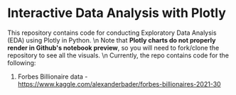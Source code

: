 # Interactive Data Analysis with Plotly
This repository contains code for conducting Exploratory Data Analysis (EDA) using Plotly in Python. \n
Note that **Plotly charts do not properly render in Github's notebook preview**, so you will need to fork/clone the repository
to see all the visuals. \n
Currently, the repo contains code for the following:
  1. Forbes Billionaire data - https://www.kaggle.com/alexanderbader/forbes-billionaires-2021-30
